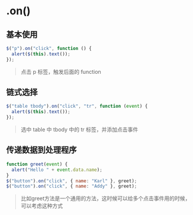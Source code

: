 # .on()

## 基本使用

```js
$("p").on("click", function () {
  alert($(this).text());
});
```

> 点击 p 标签，触发后面的 function

## 链式选择

```js
$("table tbody").on("click", "tr", function (event) {
  alert($(this).text());
});
```

> 选中 table 中 tbody 中的 tr 标签，并添加点击事件

## 传递数据到处理程序

```js
function greet(event) {
  alert("Hello " + event.data.name);
}
$("button").on("click", { name: "Karl" }, greet);
$("button").on("click", { name: "Addy" }, greet);
```

> 比如greet方法是一个通用的方法，这时候可以给多个点击事件用的时候，可以考虑这种方式


